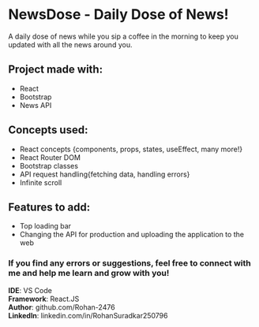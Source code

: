 # NewsDose - Daily Dose of News!

A daily dose of news while you sip a coffee in the morning to keep you updated with all the news around you.

## Project made with:

<ul>
<li>React</li>
<li>Bootstrap</li>
<li>News API</li>
</ul>


## Concepts used:

<ul>
<li>React concepts {components, props, states, useEffect, many more!}</li>  
<li>React Router DOM</li>
<li>Bootstrap classes</li>
<li>API request handling{fetching data, handling errors}</li>
<li>Infinite scroll</li>
</ul>


## Features to add:
<ul>
<li>Top loading bar</li>
<li>Changing the API for production and uploading the application to the web</li>
</ul>


### If you find any errors or suggestions, feel free to connect with me and help me learn and grow with you!

<b>IDE</b>: VS Code <br>
<b>Framework</b>: React.JS <br>
<b>Author</b>: github.com/Rohan-2476 <br>
<b>LinkedIn</b>: linkedin.com/in/RohanSuradkar250796 <br>
